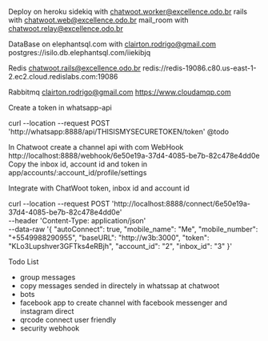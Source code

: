 Deploy on heroku
  sidekiq with chatwoot.worker@excellence.odo.br
  rails with chatwoot.web@excellence.odo.br
  mail_room with chatwoot.relay@excellence.odo.br

DataBase on elephantsql.com with clairton.rodrigo@gmail.com
  postgres://isilo.db.elephantsql.com/iiekibjq

Redis chatwoot.rails@excellence.odo.br
  redis://redis-19086.c80.us-east-1-2.ec2.cloud.redislabs.com:19086

Rabbitmq clairton.rodrigo@gmail.com
  https://www.cloudamqp.com

Create a token in whatsapp-api

curl --location --request POST 'http://whatsapp:8888/api/THISISMYSECURETOKEN/token' @todo

In Chatwoot create a channel api with com WebHook http://localhost:8888/webhook/6e50e19a-37d4-4085-be7b-82c478e4dd0e
Copy the inbox id, account id and token in app/accounts/:account_id/profile/settings

Integrate with ChatWoot token, inbox id and account id

curl --location --request POST 'http://localhost:8888/connect/6e50e19a-37d4-4085-be7b-82c478e4dd0e' \
--header 'Content-Type: application/json' \
--data-raw '{
  "autoConnect": true,
  "mobile_name": "Me",
  "mobile_number": "+5549988290955",
  "baseURL": "http://w3b:3000",
  "token": "KLo3Lupshver3GFTks4eRBjh",
  "account_id": "2",
  "inbox_id": "3"
}'

Todo List
* group messages
* copy messages sended in directely in whatssap at chatwoot
* bots
* facebook app to create channel with facebook messenger and instagram direct
* qrcode connect user friendly
* security webhook